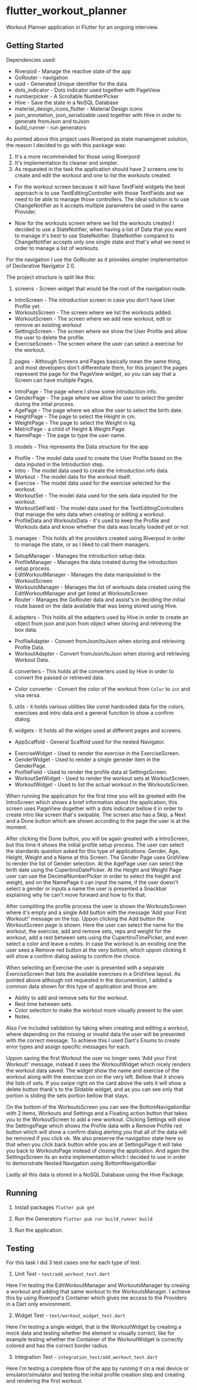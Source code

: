 # flutter_workout_planner

Workout Planner application in Flutter for an ongoing interview.

## Getting Started

Dependencies used:
* Riverpod - Manage the reactive state of the app
* GoRouter - navigation
* uuid -  Generated Unique identifier for the data
* dots_indicator - Dots indicator used together with PageView
* numberpicker - A Scrollable NumberPicker
* Hive - Save the state in a NoSQL Database
* material_design_icons_flutter - Material Design icons
* json_annotation, json_serializable used together with Hive in order to generate fromJson and toJson
* build_runner - run generators

As pointed above this project uses Riverpod as state manamgenet solution, the reason I decided to go with this package was:
1. It's a more recommended for those using Riverpord
2. It's implementation its cleaner and simpler.
3. As requested in the task the application should have 2 screens one to create and edit the workout and one to list the workouts created.
- For the workout screen because it will have TextField widgets the best approach is to use TextEditingController with those TextFields and we need to be able to manage those controllers. The ideal solution is to use ChangeNotifier as it accepts multiple parameters be used in the same Provider.

- Now for the workouts screen where we list the workouts created I decided to use a StateNotifier, when having a list of Data that you want to manage it's best to use StateNotifier. StateNotifier compared to ChangeNotifier accepts only one single state and that's what we need in order to manage a list of workouts.

For the navigation I use the GoRouter as it provides simpler implementaiton of Declerative Navigator 2.0.

The project structure is split like this:
1. screens - Screen widget that would be the root of the navigation route.
* IntroScreen - The introduction screen in case you don't have User Profile yet.
* WorkoutsScreen - The screen where we list the workouts added.
* WorkoutScreen - The screen where we add new workout, edit or remove an existing workout
* SettingsScreen - The screen where we show the User Profile and allow the user to delete the profile.
* ExerciseScreen - The screen where the user can select a exercise for the workout.

2. pages - Although Screens and Pages basically mean the same thing, and most developers don't differentiate them, for this project the pages represent the page for the PageView widget, so you can say that a Screen can have multiple Pages.
* IntroPage - The page where I show some introduction info.
* GenderPage - The page where we allow the user to select the gender during the intial process.
* AgePage - The page where we allow the user to select the birth date.
* HeightPage - The page to select the Height in cm.
* WeightPage - The page to select the Weight in kg.
* MetricPage - a child of Height & Weight Page.
* NamePage - The page to type the user name.

3. models - This represents the Data structure for the app
* Profile - The model data used to create the User Profile based on the data inputed in the Introduction step.
* Intro - The model data used to create the introduction info data.
* Workout - The model data for the workout itself.
* Exercise - The model data used for the exercise selected for the workout.
* WorkoutSet - The model data used for the sets data inputed for the workout.
* WorkoutSetField - The model data used for the TextEditingControllers that manage the sets data when creating or editing a workout.
* ProfileData and WorkoutsData - it's used to keep the Profile and Workouts data and know whether the data was locally loaded yet or not

3. manages - This holds all the providers created using Riverpod in order to manage the state, or as I liked to call them managers.
* SetupManager - Manages the introduction setup data.
* ProfileManager - Manages the data created during the introduction setup process.
* EditWorkoutManager - Manages the data manipulated in the WorkoutScreen
* WorkoutsManager - Manages the list of workouts data created using the EditWorkoutManager and get listed at WorkoutsScreen
* Router - Manages the GoRouter data and assist's in deciding the initial route based on the data available that was being stored using Hive.

4. adapters - This holds all the adapters used by Hive in order to create an object from json and json from object when storing and retreving the box data.
* ProfileAdapter - Convert fromJson/toJson when storing and retrieving Profile Data.
* WorkoutAdapter - Convert fromJson/toJson when storing and retrieving Workout Data.

4. converters - This holds all the converters used by Hive in order to convert the passed or retrieved data.
* Color converter - Convert the color of the workout from `Color` to `int` and visa versa.

5. utils - it holds various utilities like const hardcoded data for the colors, exercises and intro data and a general function to show a confirm dialog.

6. widgets - It holds all the widges used at different pages and screens.
- AppScaffold - General Scaffold used for the nested Navigator.
* ExerciseWidget - Used to render the exercise in the ExerciseScreen.
* GenderWidget - Used to render a single geneder item in the GenderPage.
* ProfileField - Used to render the profile data at SettingsScreen.
* WorkoutSetWidget - Used to render the workout sets at WorkoutScreen.
* WorkoutWidget - Used to list the actual workout in the WorkoutsScreen.

When running the application for the first time you will be greeted with the IntroScreen which shows a brief information about the application, this screen uses PageView dogether with a dots indicator bellow it in order to create intro like screen that's swipable. The screen also has a Skip, a Next and a Done button which are shown according to the page the user is at the moment.

After clicking the Done button, you will be again greated with a IntroScreen, but this time it shows the initial profile setup process. The user can select the standards question asked for this type of applications: Gender, Age, Height, Weight and a Name at this Screen. The Gender Page uses GridView to render the list of Gender selection. At the AgePage user can select the birth date using the CupertinoDatePicker. At the Height and Weight Page user can use the DecimalNumberPicker in order to select the height and weight, and on the NamePage it can input the name, if the user doesn't select a gender or inputs a name the user is presented a Snackbar explaining why he can't move forward and how to fix that.

After compliting the profile process the user is shown the WorkoutsScreen where it's empty and a single Add button with the message 'Add your First Workout!' message on the top. Uppon clicking the Add button the WorkoutScreen page is shown.
Here the user can select the name for the workout, the exercise, add and remove sets, reps and weight for the workout, add a rest between sets using the CupertinoTimePicker, and even select a color and leave a notes. In case the workout is an existing one the user sees a Remove red button at the very bottom, which uppon clicking it will show a confirm dialog asking to confirm the choice.

When selecting an Exercise the user is presented with a separate ExerciseScreen that lists the available exercises in a GridView layout. As pointed above although not requested in the documention, I added a common data shown for this type of application and those are:
- Ability to add and remove sets for the workout.
- Rest time between sets.
- Color selection to make the workout more visually present to the user.
- Notes.

Also I've included validation by taking when creating and editing a workout, where depending on the missing or invalid data the user will be presented with the correct message. To achieve this I used Dart's Enums to create error types and assign specific messages for each.

Uppon saving the first Workout the user no longer sees 'Add your First Workout!' message, instead it sees the WorkoutWidget which nicely renders the workout data saved. The widget show the name and exercise of the workout along with the exercise icon on the very left. Bellow that it shows the lists of sets. If you swipe right on the card above the sets it will show a delete button thank's to the Slidable widget, and as you can see only that portion is sliding the sets portion bellow that stays.

On the bottom of the WorkoutsScreen you can see the BottomNavigationBar with 2 items, Workouts and Settings and a Floating action button that takes you to the WorkoutScreen to add a new workout. 
Clicking Settings will show the SettingsPage which shows the Profile data with a Remove Profile red button which will show a confirm dialog alerting you that all of the data will be removed if you click ok. We also preserve the navigation state here so that when you click back button while you are at SettingsPage it will take you back to WorkoutsPage instead of closing the application. And again the SettingsScreen its an extra implementation which I decided to use in order to demonstrate Nested Navigation using BottomNavigationBar

Lastly all this data is stored in a NoSQL Database using the Hive Package.

## Running

1. Install packages
`flutter pub get`

2. Run the Generators
`flutter pub run build_runner build`

3. Run the application.


## Testing
For this task I did 3 test cases one for each type of test.

1. Unit Test - `test/add_workout_test.dart`

Here I'm testing the EditWorkoutManager and WorkoutsManager by creaing a workout and adding that same workout to the WorkoutsManager. I achieve this by using Riverpod's Container which gives me access to the Providers in a Dart only environment.


2. Widget Test - `test/workout_widget_test.dart`

Here I'm testing a single widget, that is the WorkoutWidget by creating a mock data and testing whether the element is visually correct, like for example testing whether the Container of the WorkoutWidget is correctly colored and has the correct border radius.


3. Integration Test - `integration_test/add_workout_test.dart`

Here I'm testing a complete flow of the app by running it on a real device or emulator/simulator and testing the initial profile creation step and creating and rendering the first workout.